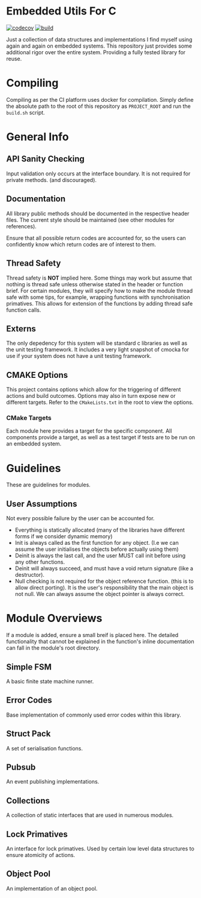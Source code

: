 # Embedded Utils For C

[![codecov](https://codecov.io/gh/kenkaijie/c-embedded-utils/branch/master/graph/badge.svg?token=WY02IOEUE0)](https://codecov.io/gh/kenkaijie/c-embedded-utils)
[![build](https://github.com/kenkaijie/c-embedded-utils/actions/workflows/ci_runner.yml/badge.svg?branch=master)](https://github.com/kenkaijie/c-embedded-utils/actions/workflows/ci_runner.yml)

Just a collection of data structures and implementations I find myself using again and again on embedded systems. This repository just provides some additional rigor over the entire system. Providing a fully tested library for reuse.

# Compiling
Compiling as per the CI platform uses docker for compilation. Simply define the absolute path to the root of this repository as `PROJECT_ROOT` and run the `build.sh` script.

# General Info

## API Sanity Checking
Input validation only occurs at the interface boundary. It is not required for private methods. (and discouraged).

## Documentation
All library public methods should be documented in the respective header files. The current style should be maintained (see other modules for references).

Ensure that all possible return codes are accounted for, so the users can confidently know which return codes are of interest to them.

## Thread Safety
Thread safety is <b>NOT</b> implied here. Some things may work but assume that nothing is thread safe unless otherwise stated in the header or function brief. For certain modules, they will specify how to make the module thread safe with some tips, for example, wrapping functions with synchronisation primatives. This allows for extension of the functions by adding thread safe function calls.

## Externs
The only depedency for this system will be standard c libraries as well as the unit testing framework. It includes a very light snapshot of cmocka for use if your system does not have a unit testing framework. 

## CMAKE Options
This project contains options which allow for the triggering of different actions and build outcomes. Options may also in turn expose new or different targets. Refer to the `CMakeLists.txt` in the root to view the options.

### CMake Targets
Each module here provides a target for the specific component. All components provide a target, as well as a test target if tests are to be run on an embedded system.

# Guidelines
These are guidelines for modules.

## User Assumptions
Not every possible failure by the user can be accounted for.
- Everything is statically allocated (many of the libraries have different forms if we consider dynamic memory)
- Init is always called as the first function for any object. (I.e we can assume the user initialises the objects before actually using them)
- Deinit is always the last call, and the user MUST call init before using any other functions.
- Deinit will always succeed, and must have a void return signature (like a destructor).
- Null checking is not required for the object reference function. (this is to allow direct porting). It is the user's responsibility that the main object is not null. We can always assume the object pointer is always correct.

# Module Overviews
If a module is added, ensure a small breif is placed here. The detailed functionality that cannot be explained in the function's inline documentation can fall in the module's root directory.

## Simple FSM
A basic finite state machine runner.

## Error Codes
Base implementation of commonly used error codes within this library.

## Struct Pack
A set of serialisation functions.

## Pubsub
An event publishing implementations.

## Collections
A collection of static interfaces that are used in numerous modules.

## Lock Primatives
An interface for lock primatives. Used by certain low level data structures to ensure atomicity of actions.

## Object Pool
An implementation of an object pool. 
